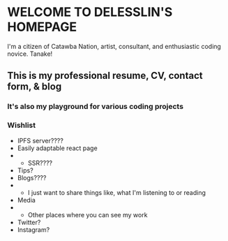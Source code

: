 # WELCOME TO DELESSLIN'S HOMEPAGE
I'm a citizen of Catawba Nation, artist, consultant, and enthusiastic coding novice.
Tanake!


## This is my professional resume, CV, contact form, & blog
### It's also my playground for various coding projects

### Wishlist
- IPFS server????
- Easily adaptable react page
- - SSR????
- Tips?
- Blogs????
- - I just want to share things like, what I'm listening to or reading
- Media
- - Other places where you can see my work
- Twitter?
- Instagram?

